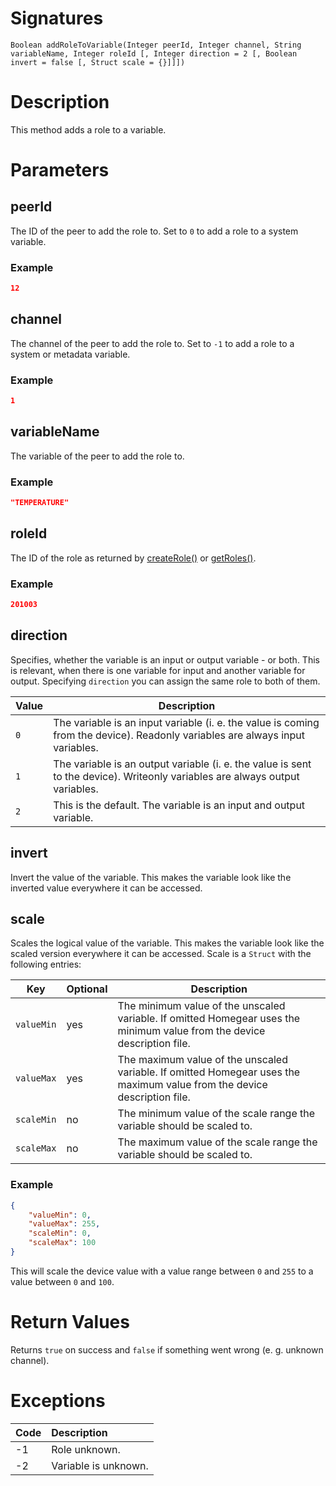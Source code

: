 <!---
{
    "category": "Roles",
    "name": "addRoleToVariable",
    "shortDescription": "Adds a role to a variable"
}
--->

# Signatures

```
Boolean addRoleToVariable(Integer peerId, Integer channel, String variableName, Integer roleId [, Integer direction = 2 [, Boolean invert = false [, Struct scale = {}]]])
```

# Description

This method adds a role to a variable.

# Parameters

## peerId

The ID of the peer to add the role to. Set to `0` to add a role to a system variable.

### Example

```json
12
```

## channel

The channel of the peer to add the role to. Set to `-1` to add a role to a system or metadata variable.

### Example

```json
1
```

## variableName

The variable of the peer to add the role to.

### Example

```json
"TEMPERATURE"
```

## roleId

The ID of the role as returned by [createRole()](#createRole) or [getRoles()](#getRoles).

### Example

```json
201003
```

## direction

Specifies, whether the variable is an input or output variable - or both. This is relevant, when there is one variable for input and another variable for output. Specifying `direction` you can assign the same role to both of them.

| Value | Description                                                  |
| ----- | ------------------------------------------------------------ |
| `0`   | The variable is an input variable (i. e. the value is coming from the device). Readonly variables are always input variables. |
| `1`   | The variable is an output variable (i. e. the value is sent to the device). Writeonly variables are always output variables. |
| `2`   | This is the default. The variable is an input and output variable. |



## invert

Invert the value of the variable. This makes the variable look like the inverted value everywhere it can be accessed.

## scale

Scales the logical value of the variable. This makes the variable look like the scaled version everywhere it can be accessed. Scale is a `Struct` with the following entries:

| Key        | Optional | Description                                                  |
| ---------- | -------- | ------------------------------------------------------------ |
| `valueMin` | yes      | The minimum value of the unscaled variable. If omitted Homegear uses the minimum value from the device description file. |
| `valueMax` | yes      | The maximum value of the unscaled variable. If omitted Homegear uses the maximum value from the device description file. |
| `scaleMin` | no       | The minimum value of the scale range the variable should be scaled to. |
| `scaleMax` | no       | The maximum value of the scale range the variable should be scaled to. |
### Example

```json
{
	"valueMin": 0,
	"valueMax": 255,
	"scaleMin": 0,
	"scaleMax": 100
}
```

This will scale the device value with a value range between `0` and `255` to a value between `0` and `100`.

# Return Values

Returns `true` on success and `false` if something went wrong (e. g. unknown channel).

# Exceptions

| Code | Description          |
|:-----|:---------------------|
| -1   | Role unknown.        |
| -2   | Variable is unknown. |